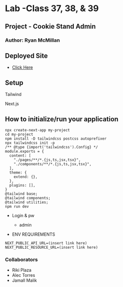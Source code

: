 # Lab -Class 37, 38, & 39
## Project - Cookie Stand Admin
### Author: Ryan McMillan

## Deployed Site
- [Click Here](https://cookie-stand-admin-omega-nine.vercel.app/)

## Setup 
Tailwind

Next.js

## How to initialize/run your application
```
npx create-next-app my-project
cd my-project
npm install -D tailwindcss postcss autoprefixer
npx tailwindcss init -p
/** @type {import('tailwindcss').Config} */
module.exports = {
  content: [
    "./pages/**/*.{js,ts,jsx,tsx}",
    "./components/**/*.{js,ts,jsx,tsx}",
  ],
  theme: {
    extend: {},
  },
  plugins: [],
}
@tailwind base;
@tailwind components;
@tailwind utilities;
npm run dev
```

- Login & pw
  - admin

- ENV REQUIREMENTS
```
NEXT_PUBLIC_API_URL=(insert link here)
NEXT_PUBLIC_RESOURCE_URL=(insert link here)
```

### Collaborators 
- Riki Plaza
- Alec Torres
- Jamall Malik
